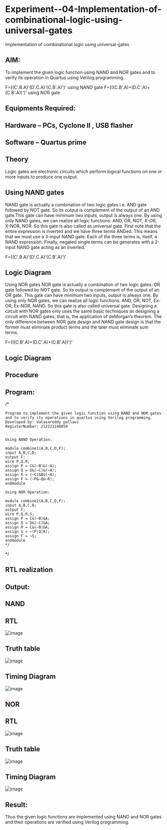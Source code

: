 # Experiment--04-Implementation-of-combinational-logic-using-universal-gates
Implementation of combinational logic using universal-gates
 
## AIM:
To implement the given logic function using NAND and NOR gates and to verify its operation in Quartus using Verilog programming.

F=((C'.B.A)'(D'.C.A)'(C.B'.A)')' using NAND gate
F=(((C.B'.A)+(D.C'.A)+(C.B'.A))')' using NOR gate
## Equipments Required:
## Hardware – PCs, Cyclone II , USB flasher
## Software – Quartus prime


## Theory
Logic gates are electronic circuits which perform logical functions on one or more inputs to produce one output. 

## Using NAND gates
NAND gate is actually a combination of two logic gates i.e. AND gate followed by NOT gate. So its output is complement of the output of an AND gate.This gate can have minimum two inputs, output is always one. By using only NAND gates, we can realize all logic functions: AND, OR, NOT, X-OR, X-NOR, NOR. So this gate is also called as universal gate. First note that the entire expression is inverted and we have three terms ANDed. This means that we must use a 3-input NAND gate. Each of the three terms is, itself, a NAND expression. Finally, negated single terms can be generates with a 2-input NAND gate acting as an inverted.

F=((C'.B.A)'(D'.C.A)'(C.B'.A)')'

## Logic Diagram

Using NOR gates
NOR gate is actually a combination of two logic gates: OR gate followed by NOT gate. So its output is complement of the output of an OR gate. This gate can have minimum two inputs, output is always one. By using only NOR gates, we can realize all logic functions: AND, OR, NOT, Ex-OR, Ex-NOR, NAND. So this gate is also called universal gate. Designing a circuit with NOR gates only uses the same basic techniques as designing a circuit with NAND gates; that is, the application of deMorgan’s theorem. The only difference between NOR gate design and NAND gate design is that the former must eliminate product terms and the later must eliminate sum terms.

F=(((C.B'.A)+(D.C'.A)+(C.B'.A))')'

## Logic Diagram
## Procedure
## Program:
/*
```
Program to implement the given logic function using NAND and NOR gates and to verify its operations in quartus using Verilog programming.
Developed by: Valasareddy pallavi
RegisterNumber: 212221240059


Using NAND Operation:

module combine1(A,B,C,D,F);
input A,B,C,D;
output F;
wire P,Q,R;
assign P = C&(~B)&(~A);
assign Q = D&(~C)&(~A);
assign R = (~C)&B&(~A);
assign F = (~P&~Q&~R);
endmodule

Using NOR Operation:

module combine2(A,B,C,D,F);
input A,B,C,D;
output F;
wire P,Q,R,S;
assign P = C&(~B)&A;
assign Q = D&(~C)&A;
assign R = C&(~B)&A;
assign S = ~(P|Q|R);
assign F = ~S;
endmodule
*/
```
*/
## RTL realization

## Output:
## NAND

## RTL
![image](https://github.com/Nagajyothichinta/Experiment--04-Implementation-of-combinational-logic-using-universal-gates/blob/main/de1.png)
## Truth table
![image](https://github.com/Nagajyothichinta/Experiment--04-Implementation-of-combinational-logic-using-universal-gates/blob/main/de2.png)
## Timing Diagram
![image](https://github.com/Nagajyothichinta/Experiment--04-Implementation-of-combinational-logic-using-universal-gates/blob/main/de3.png)
## NOR
## RTL
![image](https://github.com/Nagajyothichinta/Experiment--04-Implementation-of-combinational-logic-using-universal-gates/blob/main/de4.png)
## Truth table
![image](https://github.com/Nagajyothichinta/Experiment--04-Implementation-of-combinational-logic-using-universal-gates/blob/main/de5.png)
## Timing Diagram
![image](https://github.com/Nagajyothichinta/Experiment--04-Implementation-of-combinational-logic-using-universal-gates/blob/main/de6.png)
## Result:
Thus the given logic functions are implemented using NAND and NOR gates and their operations are verified using Verilog programming.
